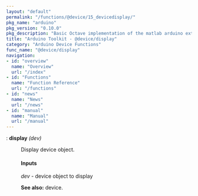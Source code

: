 ```yaml
---
layout: "default"
permalink: "/functions/@device/15_devicedisplay/"
pkg_name: "arduino"
pkg_version: "0.10.0"
pkg_description: "Basic Octave implementation of the matlab arduino extension,  allowing communication to a programmed arduino board to control its  hardware."
title: "Arduino Toolkit - @device/display"
category: "Arduino Device Functions"
func_name: "@device/display"
navigation:
- id: "overview"
  name: "Overview"
  url: "/index"
- id: "Functions"
  name: "Function Reference"
  url: "/functions"
- id: "news"
  name: "News"
  url: "/news"
- id: "manual"
  name: "Manual"
  url: "/manual"
---
```

<dl class="def">
<dt id="index-display"><span class="category">: </span><span><em></em> <strong>display</strong> <em>(<var>dev</var>)</em><a href='#index-display' class='copiable-anchor'></a></span></dt>
<dd><p>Display device object.
</p>
<span id="Inputs"></span><h4 class="subsubheading">Inputs</h4>
<p><var>dev</var> - device object to display
</p>

<p><strong>See also:</strong> device.
 </p></dd></dl>